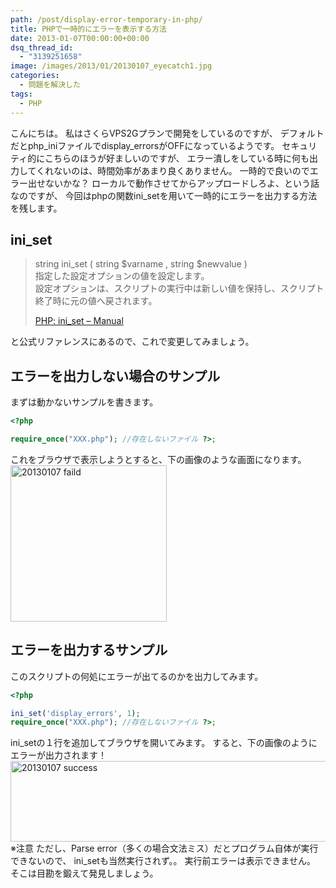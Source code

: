 ```yaml
---
path: /post/display-error-temporary-in-php/
title: PHPで一時的にエラーを表示する方法
date: 2013-01-07T00:00:00+00:00
dsq_thread_id:
  - "3139251658"
image: /images/2013/01/20130107_eyecatch1.jpg
categories:
  - 問題を解決した
tags:
  - PHP
---
```


こんにちは。 私はさくらVPS2Gプランで開発をしているのですが、 デフォルトだとphp_iniファイルでdisplay_errorsがOFFになっているようです。 セキュリティ的にこちらのほうが好ましいのですが、 エラー潰しをしている時に何も出力してくれないのは、時間効率があまり良くありません。 一時的で良いのでエラー出せないかな？ ローカルで動作させてからアップロードしろよ、という話なのですが、 今回はphpの関数ini_setを用いて一時的にエラーを出力する方法を残します。

<!--more-->

ini_set
----------------------------------------

> string ini_set ( string $varname , string $newvalue )  
> 指定した設定オプションの値を設定します。  
> 設定オプションは、スクリプトの実行中は新しい値を保持し、スクリプト終了時に元の値へ戻されます。
> 
> <a href="http://php.net/manual/ja/function.ini-set.php" target="_blank">PHP: ini_set – Manual</a>

と公式リファレンスにあるので、これで変更してみましょう。

エラーを出力しない場合のサンプル
----------------------------------------

まずは動かないサンプルを書きます。 

```php
<?php

require_once("XXX.php"); //存在しないファイル ?>;
```

 

これをブラウザで表示しようとすると、下の画像のような画面になります。 <img src="/images/2013/01/20130107_faild.png" alt="20130107 faild" title="20130107_faild.png" height="250" />

エラーを出力するサンプル
----------------------------------------

このスクリプトの何処にエラーが出てるのかを出力してみます。 

```php
<?php

ini_set('display_errors', 1);
require_once("XXX.php"); //存在しないファイル ?>;
```

 

ini_setの１行を追加してブラウザを開いてみます。 すると、下の画像のようにエラーが出力されます！ 
<img src="/images/2013/01/20130107_success.png" alt="20130107 success" title="20130107_success.png" width="553" height="129" /> ※注意 ただし、Parse error（多くの場合文法ミス）だとプログラム自体が実行できないので、 ini_setも当然実行されず。。 実行前エラーは表示できません。 そこは目勘を鍛えて発見しましょう。 

<div style="font-size:0px;height:0px;line-height:0px;margin:0;padding:0;clear:both">
</div>